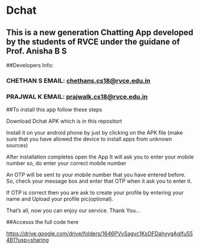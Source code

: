 # Dchat

## This is a new generation Chatting App developed by the students of RVCE under the guidane of Prof. Anisha B S

##Developers Info:

### CHETHAN S    EMAIL: chethans.cs18@rvce.edu.in

### PRAJWAL K   EMAIL: prajwalk.cs18@rvce.edu.in


##To install this app follow these steps

Download Dchat APK which is in this repositort

Install it on your android phone by just by clicking on the APK file (make sure that you have allowed the device to install apps from unknown sources) 

After installation completes open the App It will ask you to enter your mobile number so, do enter your correct mobile number

An OTP will be sent to your mobile number that you have entered before. So, check your message box and enter that OTP when it ask you to enter it.

If OTP is correct then you are ask to create your profile by entering your name and Upload your profile pic(optional).

That’s all, now you can enjoy our service. Thank You…




##Accesss the full code here

https://drive.google.com/drive/folders/1646PVvSagvc1KsOFDahvygAgIfu554B1?usp=sharing

